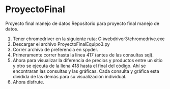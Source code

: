 # ProyectoFinal
Proyecto final manejo de datos
Repositorio para proyecto final manejo de datos. 
1) Tener chromedriver en la siguiente ruta: C:\webdriver3\chromedrive.exe 
2) Descargar el archivo ProyectoFinalEquipo3.py  
3) Correr archivo de preferencia en spyder. 
4) Primeramente correr hasta la linea 417 (antes de las consultas sql). 
5) Ahora para visualizar la diferencia de precios y productos entre un sitio y otro se ejecuta de la líena 418 hasta el final del código. Ahí se encontraran las consultas y las gráficas. Cada consulta y gráfica esta dividida de las demás para su visualización individual. 
6) Ahora disfrute.
